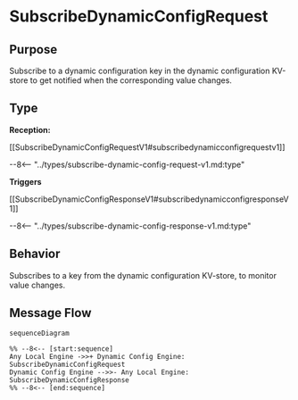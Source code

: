<div class="message" markdown>


# SubscribeDynamicConfigRequest

## Purpose

<!-- --8<-- [start:purpose] -->
Subscribe to a dynamic configuration key in the dynamic configuration KV-store to get notified when the corresponding value changes.
<!-- --8<-- [end:purpose] -->

## Type

<!-- --8<-- [start:type] -->
**Reception:**

[[SubscribeDynamicConfigRequestV1#subscribedynamicconfigrequestv1]]


--8<-- "../types/subscribe-dynamic-config-request-v1.md:type"

**Triggers**

[[SubscribeDynamicConfigResponseV1#subscribedynamicconfigresponseV1]]

--8<-- "../types/subscribe-dynamic-config-response-v1.md:type"

<!-- --8<-- [end:type] -->

## Behavior

<!-- --8<-- [start:behavior] -->
Subscribes to a key from the dynamic configuration KV-store, to monitor value changes. 
<!-- --8<-- [end:behavior] -->


## Message Flow

<!-- --8<-- [start:messages] -->
```mermaid
sequenceDiagram

%% --8<-- [start:sequence]
Any Local Engine ->>+ Dynamic Config Engine: SubscribeDynamicConfigRequest
Dynamic Config Engine -->>- Any Local Engine: SubscribeDynamicConfigResponse
%% --8<-- [end:sequence]
```

<!-- --8<-- [end:messages] -->

</div>